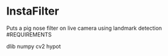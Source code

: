 # InstaFilter
Puts a pig nose filter on live camera using landmark detection
#REQUIREMENTS

dlib
numpy
cv2
hypot
